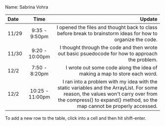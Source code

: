 Name: Sabrina Vohra

| Date  |      Time       |                                                                                                                                                                                                      Update |
|:------|:---------------:|------------------------------------------------------------------------------------------------------------------------------------------------------------------------------------------------------------:|
| 11/29 |  9:35 - 9:50pm  |                                                                                                 I opened the files and thought back to class before break to brainstorm ideas for how to organize the code. |
| 11/30 | 9:20 - 10:00pm  |                                                                                                             I thought through the code and then wrote out basic psuedocode for how to approach the problem. |
| 12/2  |  7:50 - 8:20pm  |                                                                                                                                    I wrote out some code along the idea of making a map to store each word. |
| 12/2  | 10:25 - 11:00pm | I ran into a problem with my idea with the static variables and the ArrayList. For some reason, the values won't carry over from the compress() to expand() method, so the map cannot be properly accessed. |

To add a new row to the table, click into a cell and then hit shift-enter.